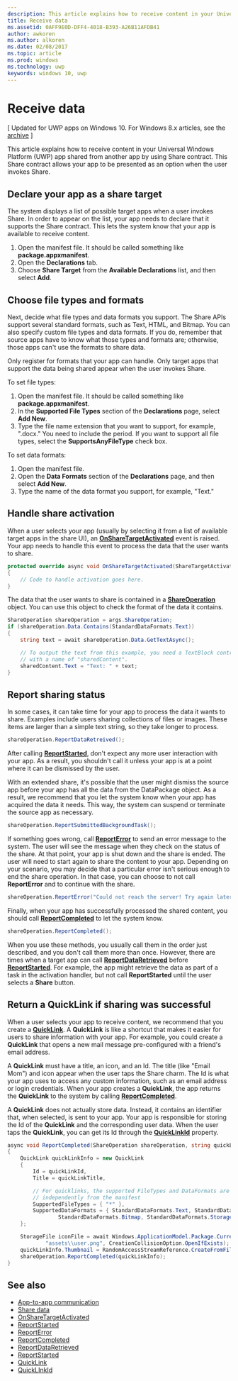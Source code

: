 ---description: This article explains how to receive content in your Universal Windows Platform (UWP) app shared from another app by using Share contract. This Share contract allows your app to be presented as an option when the user invokes Share.title: Receive datams.assetid: 0AFF9E0D-DFF4-4018-B393-A26B11AFDB41author: awkorenms.author: alkorenms.date: 02/08/2017ms.topic: articlems.prod: windowsms.technology: uwpkeywords: windows 10, uwp---# Receive data\[ Updated for UWP apps on Windows 10. For Windows 8.x articles, see the [archive](http://go.microsoft.com/fwlink/p/?linkid=619132) \]This article explains how to receive content in your Universal Windows Platform (UWP) app shared from another app by using Share contract. This Share contract allows your app to be presented as an option when the user invokes Share.## Declare your app as a share targetThe system displays a list of possible target apps when a user invokes Share. In order to appear on the list, your app needs to declare that it supports the Share contract. This lets the system know that your app is available to receive content.1.  Open the manifest file. It should be called something like **package.appxmanifest**.2.  Open the **Declarations** tab.3.  Choose **Share Target** from the **Available Declarations** list, and then select **Add**.## Choose file types and formatsNext, decide what file types and data formats you support. The Share APIs support several standard formats, such as Text, HTML, and Bitmap. You can also specify custom file types and data formats. If you do, remember that source apps have to know what those types and formats are; otherwise, those apps can't use the formats to share data.Only register for formats that your app can handle. Only target apps that support the data being shared appear when the user invokes Share.To set file types:1.  Open the manifest file. It should be called something like **package.appxmanifest**.2.  In the **Supported File Types** section of the **Declarations** page, select **Add New**.3.  Type the file name extension that you want to support, for example, ".docx." You need to include the period. If you want to support all file types, select the **SupportsAnyFileType** check box.To set data formats:1.  Open the manifest file.2.  Open the **Data Formats** section of the **Declarations** page, and then select **Add New**.3.  Type the name of the data format you support, for example, "Text."## Handle share activationWhen a user selects your app (usually by selecting it from a list of available target apps in the share UI), an [**OnShareTargetActivated**](https://msdn.microsoft.com/library/windows/apps/Windows.UI.Xaml.Application.OnShareTargetActivated(Windows.ApplicationModel.Activation.ShareTargetActivatedEventArgs)) event is raised. Your app needs to handle this event to process the data that the user wants to share.<!-- For some reason, the snippets in this file are all inline in the WDCML topic. Suggest moving to VS project with rest of snippets. -->```csprotected override async void OnShareTargetActivated(ShareTargetActivatedEventArgs args){    // Code to handle activation goes here. } ```The data that the user wants to share is contained in a [**ShareOperation**](https://msdn.microsoft.com/library/windows/apps/Windows.ApplicationModel.DataTransfer.ShareTarget.ShareOperation) object. You can use this object to check the format of the data it contains.```csShareOperation shareOperation = args.ShareOperation;if (shareOperation.Data.Contains(StandardDataFormats.Text)){    string text = await shareOperation.Data.GetTextAsync();    // To output the text from this example, you need a TextBlock control    // with a name of "sharedContent".    sharedContent.Text = "Text: " + text;} ```## Report sharing statusIn some cases, it can take time for your app to process the data it wants to share. Examples include users sharing collections of files or images. These items are larger than a simple text string, so they take longer to process.```csshareOperation.ReportDataRetreived(); ```After calling [**ReportStarted**](https://msdn.microsoft.com/library/windows/apps/Windows.ApplicationModel.DataTransfer.ShareTarget.ShareOperation.ReportStarted), don't expect any more user interaction with your app. As a result, you shouldn't call it unless your app is at a point where it can be dismissed by the user.With an extended share, it's possible that the user might dismiss the source app before your app has all the data from the DataPackage object. As a result, we recommend that you let the system know when your app has acquired the data it needs. This way, the system can suspend or terminate the source app as necessary.```csshareOperation.ReportSubmittedBackgroundTask(); ```If something goes wrong, call [**ReportError**](https://msdn.microsoft.com/library/windows/apps/Windows.ApplicationModel.DataTransfer.ShareTarget.ShareOperation.ReportError(System.String)) to send an error message to the system. The user will see the message when they check on the status of the share. At that point, your app is shut down and the share is ended. The user will need to start again to share the content to your app. Depending on your scenario, you may decide that a particular error isn't serious enough to end the share operation. In that case, you can choose to not call **ReportError** and to continue with the share.```csshareOperation.ReportError("Could not reach the server! Try again later."); ```Finally, when your app has successfully processed the shared content, you should call [**ReportCompleted**](https://msdn.microsoft.com/library/windows/apps/Windows.ApplicationModel.DataTransfer.ShareTarget.ShareOperation.ReportCompleted) to let the system know.```csshareOperation.ReportCompleted();```When you use these methods, you usually call them in the order just described, and you don't call them more than once. However, there are times when a target app can call [**ReportDataRetrieved**](https://msdn.microsoft.com/library/windows/apps/Windows.ApplicationModel.DataTransfer.ShareTarget.ShareOperation.ReportDataRetrieved) before [**ReportStarted**](https://msdn.microsoft.com/library/windows/apps/Windows.ApplicationModel.DataTransfer.ShareTarget.ShareOperation.ReportStarted). For example, the app might retrieve the data as part of a task in the activation handler, but not call **ReportStarted** until the user selects a **Share** button.## Return a QuickLink if sharing was successfulWhen a user selects your app to receive content, we recommend that you create a [**QuickLink**](https://msdn.microsoft.com/library/windows/apps/Windows.ApplicationModel.DataTransfer.ShareTarget.QuickLink). A **QuickLink** is like a shortcut that makes it easier for users to share information with your app. For example, you could create a **QuickLink** that opens a new mail message pre-configured with a friend's email address.A **QuickLink** must have a title, an icon, and an Id. The title (like "Email Mom") and icon appear when the user taps the Share charm. The Id is what your app uses to access any custom information, such as an email address or login credentials. When your app creates a **QuickLink**, the app returns the **QuickLink** to the system by calling [**ReportCompleted**](https://msdn.microsoft.com/library/windows/apps/Windows.ApplicationModel.DataTransfer.ShareTarget.ShareOperation.ReportCompleted).A **QuickLink** does not actually store data. Instead, it contains an identifier that, when selected, is sent to your app. Your app is responsible for storing the Id of the **QuickLink** and the corresponding user data. When the user taps the **QuickLink**, you can get its Id through the [**QuickLinkId**](https://msdn.microsoft.com/library/windows/apps/Windows.ApplicationModel.DataTransfer.ShareTarget.ShareOperation.QuickLinkId) property.```csasync void ReportCompleted(ShareOperation shareOperation, string quickLinkId, string quickLinkTitle){    QuickLink quickLinkInfo = new QuickLink    {        Id = quickLinkId,        Title = quickLinkTitle,        // For quicklinks, the supported FileTypes and DataFormats are set         // independently from the manifest        SupportedFileTypes = { "*" },        SupportedDataFormats = { StandardDataFormats.Text, StandardDataFormats.Uri,                 StandardDataFormats.Bitmap, StandardDataFormats.StorageItems }    };    StorageFile iconFile = await Windows.ApplicationModel.Package.Current.InstalledLocation.CreateFileAsync(            "assets\\user.png", CreationCollisionOption.OpenIfExists);    quickLinkInfo.Thumbnail = RandomAccessStreamReference.CreateFromFile(iconFile);    shareOperation.ReportCompleted(quickLinkInfo);}```## See also * [App-to-app communication](index.md)* [Share data](share-data.md)* [OnShareTargetActivated](https://msdn.microsoft.com/library/windows/apps/windows.ui.xaml.application.onsharetargetactivated.aspx)* [ReportStarted](https://msdn.microsoft.com/library/windows/apps/windows.applicationmodel.datatransfer.sharetarget.shareoperation.reportstarted.aspx)* [ReportError](https://msdn.microsoft.com/library/windows/apps/windows.applicationmodel.datatransfer.sharetarget.shareoperation.reporterror.aspx)* [ReportCompleted](https://msdn.microsoft.com/library/windows/apps/windows.applicationmodel.datatransfer.sharetarget.shareoperation.reportcompleted.aspx)* [ReportDataRetrieved](https://msdn.microsoft.com/library/windows/apps/windows.applicationmodel.datatransfer.sharetarget.shareoperation.reportdataretrieved.aspx)* [ReportStarted](https://msdn.microsoft.com/library/windows/apps/windows.applicationmodel.datatransfer.sharetarget.shareoperation.reportstarted.aspx)* [QuickLink](https://msdn.microsoft.com/library/windows/apps/windows.applicationmodel.datatransfer.sharetarget.quicklink.aspx)* [QuickLInkId](https://msdn.microsoft.com/library/windows/apps/windows.applicationmodel.datatransfer.sharetarget.quicklink.id.aspx)